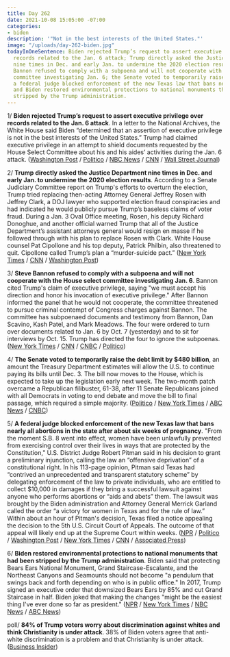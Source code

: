 ```yaml
---
title: Day 262
date: 2021-10-08 15:05:00 -07:00
categories:
- biden
description: '"Not in the best interests of the United States."'
image: "/uploads/day-262-biden.jpg"
todayInOneSentence: Biden rejected Trump’s request to assert executive privilege over
  records related to the Jan. 6 attack; Trump directly asked the Justice Department
  nine times in Dec. and early Jan. to undermine the 2020 election results; Steve
  Bannon refused to comply with a subpoena and will not cooperate with the House select
  committee investigating Jan. 6; the Senate voted to temporarily raise the debt limit;
  a federal judge blocked enforcement of the new Texas law that bans nearly all abortions;
  and Biden restored environmental protections to national monuments that had been
  stripped by the Trump administration.
---
```


1/ **Biden rejected Trump’s request to assert executive privilege over records related to the Jan. 6 attack**. In a letter to the National Archives, the White House said Biden “determined that an assertion of executive privilege is not in the best interests of the United States.” Trump had claimed executive privilege in an attempt to shield documents requested by the House Select Committee about his and his aides’ activities during the Jan. 6 attack. ([Washington Post](https://www.washingtonpost.com/politics/bannon-refuses-jan6-committee-subpoena/2021/10/08/337c23d6-284f-11ec-9de8-156fed3e81bf_story.html) / [Politico](https://www.politico.com/news/2021/10/08/bannon-jan-6-subpoena-515681) / [NBC News](https://www.nbcnews.com/politics/white-house/biden-declines-trump-request-withhold-white-house-records-jan-6-n1281120) / [CNN](https://www.cnn.com/2021/10/08/politics/white-house-privilege-january-6-committee/index.html) / [Wall Street Journal](https://www.wsj.com/articles/biden-authorizes-release-of-some-trump-records-related-to-jan-6-capitol-riot-11633720011))

2/ **Trump directly asked the Justice Department nine times in Dec. and early Jan. to undermine the 2020 election results**. According to a Senate Judiciary Committee report on Trump's efforts to overturn the election, Trump tried replacing then-acting Attorney General Jeffrey Rosen with Jeffrey Clark, a DOJ lawyer who supported election fraud conspiracies and had indicated he would publicly pursue Trump’s baseless claims of voter fraud. During a Jan. 3 Oval Office meeting, Rosen, his deputy Richard Donoghue, and another official warned Trump that all of the Justice Department’s assistant attorneys general would resign en masse if he followed through with his plan to replace Rosen with Clark. White House counsel Pat Cipollone and his top deputy, Patrick Philbin, also threatened to quit. Cipollone called Trump’s plan a “murder-suicide pact.” ([New York Times](https://www.nytimes.com/2021/10/06/us/politics/trump-election-fraud-report.html) / [CNN](https://www.cnn.com/2021/10/07/politics/senate-judiciary-committee-investigation-trump-2020-election/index.html) / [Washington Post](https://www.washingtonpost.com/national-security/durbin-report-trump-pressure-justice/2021/10/07/b51712d4-2769-11ec-8d53-67cfb452aa60_story.html))

3/ **Steve Bannon refused to comply with a subpoena and will not cooperate with the House select committee investigating Jan. 6**. Bannon cited Trump's claim of executive privilege, saying "we must accept his direction and honor his invocation of executive privilege." After Bannon informed the panel that he would not cooperate, the committee threatened to pursue criminal contempt of Congress charges against Bannon. The committee has subpoenaed documents and testimony from Bannon, Dan Scavino, Kash Patel, and Mark Meadows. The four were ordered to turn over documents related to Jan. 6 by Oct. 7  (yesterday) and to sit for interviews by Oct. 15. Trump has directed the four to ignore the subpoenas. ([New York Times](https://www.nytimes.com/2021/10/08/us/politics/steve-bannon-capitol-riot.html) / [CNN](https://www.cnn.com/2021/10/08/politics/trump-associates-january-6-subpoena/) / [CNBC](https://www.cnbc.com/2021/10/08/steve-bannon-defies-subpoena-faces-possible-criminal-contempt-referral.html) / [Politico](https://www.politico.com/news/2021/10/07/trump-jan-6-committees-subpoena-515593))

4/ **The Senate voted to temporarily raise the debt limit by $480 billion**, an amount the Treasury Department estimates will allow the U.S. to continue paying its bills until Dec. 3. The bill now moves to the House, which is expected to take up the legislation early next week. The two-month patch overcame a Republican filibuster, 61-38, after 11 Senate Republicans joined with all Democrats in voting to end debate and move the bill to final passage, which required a simple majority. ([Politico](https://www.politico.com/news/2021/10/07/senate-leaders-strike-deal-on-short-term-debt-limit-patch-515578) / [New York Times](https://www.nytimes.com/2021/10/07/us/politics/debt-ceiling-senate.html) / [ABC News](https://abcnews.go.com/Politics/schumer-deal-reached-extend-debt-ceiling-december/story?id=80455636) / [CNBC](https://www.cnbc.com/2021/10/07/senate-passes-short-term-increase-to-the-debt-limit.html))

5/ **A federal judge blocked enforcement of the new Texas law that bans nearly all abortions in the state after about six weeks of pregnancy**. "From the moment S.B. 8 went into effect, women have been unlawfully prevented from exercising control over their lives in ways that are protected by the Constitution," U.S. District Judge Robert Pitman said in his decision to grant a preliminary injunction, calling the law an “offensive deprivation” of a constitutional right. In his 113-page opinion, Pitman said Texas had “contrived an unprecedented and transparent statutory scheme” by delegating enforcement of the law to private individuals, who are entitled to collect $10,000 in damages if they bring a successful lawsuit against anyone who performs abortions or “aids and abets” them. The lawsuit was brought by the Biden administration and Attorney General Merrick Garland called the order “a victory for women in Texas and for the rule of law.” Within about an hour of Pitman's decision, Texas filed a notice appealing the decision to the 5th U.S. Circuit Court of Appeals. The outcome of that appeal will likely end up at the Supreme Court within weeks. ([NPR](https://www.npr.org/2021/10/06/1040221171/a-u-s-judge-blocks-enforcement-of-texas-controversial-new-abortion-law) / [Politico](https://www.politico.com/news/2021/10/06/texas-abortion-law-court-515526) / [Washington Post](https://www.washingtonpost.com/politics/courts_law/texas-abortion-lawsuit-decision/2021/10/06/ae70d946-22e7-11ec-9309-b743b79abc59_story.html) / [New York Times](https://www.nytimes.com/2021/10/06/us/politics/texas-abortion-law.html) / [CNN](https://www.cnn.com/2021/10/06/politics/texas-abortion-ban-federal-judge-order-block/index.html) / [Associated Press](https://apnews.com/article/abortion-us-supreme-court-business-texas-courts-5eb085acee67615da3623212953220c9))

6/ **Biden restored environmental protections to national monuments that had been stripped by the Trump administration**. Biden said that protecting Bears Ears National Monument, Grand Staircase-Escalante, and the Northeast Canyons and Seamounts should not become "a pendulum that swings back and forth depending on who is in public office." In 2017, Trump signed an executive order that downsized Bears Ears by 85% and cut Grand Staircase in half. Biden joked that making the changes "might be the easiest thing I've ever done so far as president." ([NPR](https://www.npr.org/2021/10/07/1044039889/bears-ears-monument-protection-restored-biden) / [New York Times](https://www.nytimes.com/2021/10/07/climate/bears-ears-grand-staircase-escalante-biden.html) / [NBC News](https://www.nbcnews.com/politics/politics-news/biden-restore-national-monuments-protections-were-stripped-away-trump-n1281083) / [ABC News](https://abcnews.go.com/Politics/biden-restore-boundaries-bears-ears-monuments-shrunk-trump/story?id=80475522))

poll/ **84% of Trump voters worry about discrimination against whites and think Christianity is under attack**. 38% of Biden voters agree that anti-white discrimination is a problem and that Christianity is under attack. ([Business Insider](https://www.businessinsider.com/84-percent-trump-voters-worry-discrimination-whites-christianity-under-attack-2021-10))